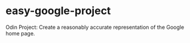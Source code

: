 # easy-google-project
Odin Project: Create a reasonably accurate representation of the Google home page.
